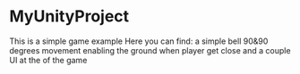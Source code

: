 # MyUnityProject
This is a simple game example
Here you can find:
 a simple bell 
 90&90 degrees movement
 enabling the ground when player get close
 and a couple UI at the of the game 
